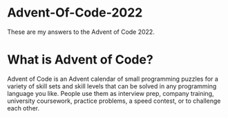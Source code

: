 # Advent-Of-Code-2022
These are my answers to the Advent of Code 2022.
<br>
# What is Advent of Code?
Advent of Code is an Advent calendar of small programming puzzles for a variety of skill sets and skill levels that can be solved in any programming language you like. People use them as interview prep, company training, university coursework, practice problems, a speed contest, or to challenge each other.
